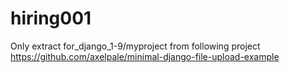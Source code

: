 
# hiring001
Only extract for_django_1-9/myproject from following project
https://github.com/axelpale/minimal-django-file-upload-example